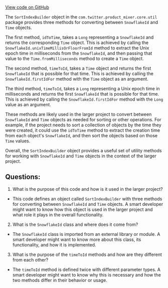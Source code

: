[View code on GitHub](https://github.com/misbahsy/the-algorithm/product-mixer/core/src/main/scala/com/twitter/product_mixer/core/util/SortIndexBuilder.scala)

The `SortIndexBuilder` object in the `com.twitter.product_mixer.core.util` package provides three methods for converting between `SnowflakeId` and `Time` objects. 

The first method, `idToTime`, takes a `Long` representing a `SnowflakeId` and returns the corresponding `Time` object. This is achieved by calling the `SnowflakeId.unixTimeMillisOrFloorFromId` method to extract the Unix epoch time in milliseconds from the `SnowflakeId`, and then passing that value to the `Time.fromMilliseconds` method to create a `Time` object.

The second method, `timeToId`, takes a `Time` object and returns the first `SnowflakeId` that is possible for that time. This is achieved by calling the `SnowflakeId.firstIdFor` method with the `Time` object as an argument.

The third method, `timeToId`, takes a `Long` representing a Unix epoch time in milliseconds and returns the first `SnowflakeId` that is possible for that time. This is achieved by calling the `SnowflakeId.firstIdFor` method with the `Long` value as an argument.

These methods are likely used in the larger project to convert between `SnowflakeId` and `Time` objects as needed for sorting or other operations. For example, if the project needs to sort a collection of objects by the time they were created, it could use the `idToTime` method to extract the creation time from each object's `SnowflakeId`, and then sort the objects based on those `Time` values. 

Overall, the `SortIndexBuilder` object provides a useful set of utility methods for working with `SnowflakeId` and `Time` objects in the context of the larger project.
## Questions: 
 1. What is the purpose of this code and how is it used in the larger project?
- This code defines an object called `SortIndexBuilder` with three methods for converting between `SnowflakeId` and `Time` objects. A smart developer might want to know how this object is used in the larger project and what role it plays in the overall functionality.

2. What is the `SnowflakeId` class and where does it come from?
- The `SnowflakeId` class is imported from an external library or module. A smart developer might want to know more about this class, its functionality, and how it is implemented.

3. What is the purpose of the `timeToId` methods and how are they different from each other?
- The `timeToId` method is defined twice with different parameter types. A smart developer might want to know why this is necessary and how the two methods differ in their behavior or usage.